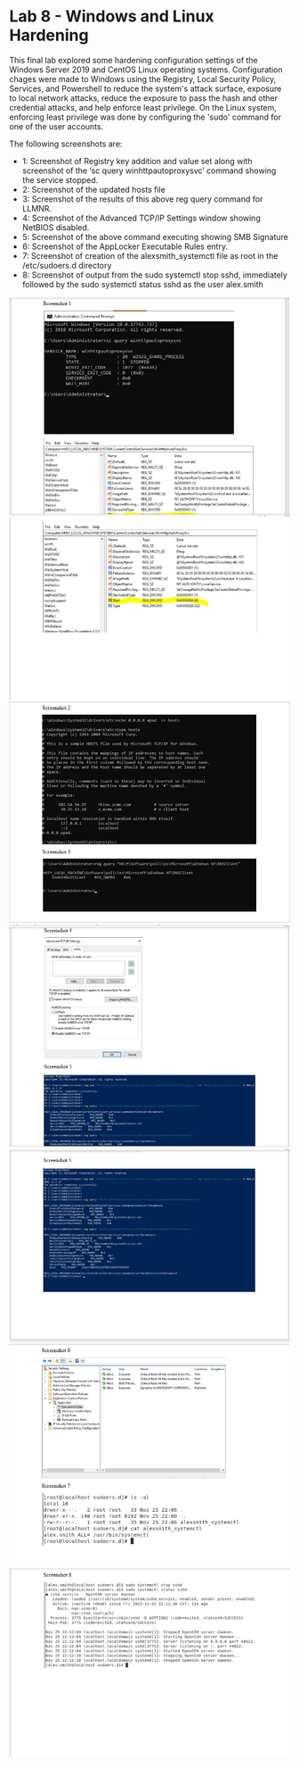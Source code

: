 # Lab 8 - Windows and Linux Hardening

This final lab explored some hardening configuration settings of the Windows Server 2019 and CentOS Linux operating systems. Configuration chages were made to Windows using the Registry, Local Security Policy, Services, and Powershell to reduce the system's attack surface, exposure to local network attacks, reduce the exposure to pass the hash and other credential attacks, and help enforce least privilege. On the Linux system, enforcing least privilege was done by configuring the 'sudo' command for one of the user accounts.

The following screenshots are:
* 1: Screenshot of Registry key addition and value set along with screenshot of the ‘sc
query winhttpautoproxysvc’ command showing the service stopped.
* 2: Screenshot of the updated hosts file
* 3: Screenshot of the results of this above reg query command for LLMNR.
* 4: Screenshot of the Advanced TCP/IP Settings window showing NetBIOS disabled.
* 5: Screenshot of the above command executing showing SMB Signature
* 6: Screenshot of the AppLocker Executable Rules entry.
* 7: Screenshot of creation of the alexsmith_systemctl file as root in the /etc/sudoers.d
directory
* 8: Screenshot of output from the sudo systemctl stop sshd, immediately followed by the
sudo systemctl status sshd as the user alex.smith

![Image1](Images/lab8.1.JPG)
![Image2](Images/lab8.2.JPG)
![Image3](Images/lab8.3.JPG)
![Image4](Images/lab8.4.JPG)
![Image5](Images/lab8.5.JPG)
![Image6](Images/lab8.6.JPG)
![Image7](Images/lab8.7.JPG)


